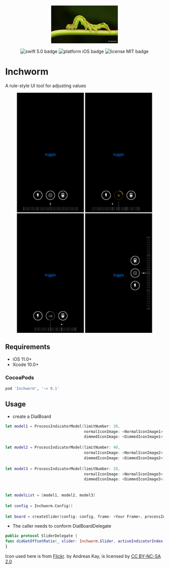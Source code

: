 <p align="center">
    <img src="logo.jpg" height="120" max-width="90%" alt="Inchworm" />
</p>

<p align="center">
    <img src="https://img.shields.io/badge/swift-5.0-orange.svg" alt="swift 5.0 badge" />
    <img src="https://img.shields.io/badge/platform-iOS-lightgrey.svg" alt="platform iOS badge" />
    <img src="https://img.shields.io/badge/license-MIT-black.svg" alt="license MIT badge" />   
</p>

# Inchworm

A rule-style UI tool for adjusting values

<p align="center">
    <img src="Images/horizontal1.png" height="380" alt="Inchworm" />
    <img src="Images/horizontal2.png" height="380" alt="Inchworm" />
    <img src="Images/horizontal3.png" height="380" alt="Inchworm" />
    <img src="Images/vertical.png" height="380" alt="Inchworm" />
</p>

## Requirements
* iOS 11.0+
* Xcode 10.0+

### CocoaPods

```ruby
pod 'Inchworm', '~> 0.1'
```

## Usage

* create a DialBoard

``` swift
let model1 = ProcessIndicatorModel(limitNumber: 30,
                                   normalIconImage: <NormalIconImage1>,
                                   dimmedIconImage: <DimmedIconImage1>)

let model2 = ProcessIndicatorModel(limitNumber: 40,
                                   normalIconImage: <NormalIconImage2>,
                                   dimmedIconImage: <DimmedIconImage2>)

let model3 = ProcessIndicatorModel(limitNumber: 20,
                                   normalIconImage: <NormalIconImage3>,
                                   dimmedIconImage: <DimmedIconImage3>)


let modelList = [model1, model2, model3]

let config = Inchworm.Config()

let board = createSlider(config: config, frame: <Your Frame>, processIndicatorModels: modelList, activeIndex: 1)
```

* The caller needs to conform DialBoardDelegate
```swift
public protocol SliderDelegate {
func didGetOffsetRatio(_ slider: Inchworm.Slider, activeIndicatorIndex: Int, offsetRatio: Float)
}
```

<div>Icon used here is from <a href="https://www.flickr.com/photos/andreaskay/47331947062" title="Flickr">Flickr</a>. by Andreas Kay, is licensed by <a href="https://creativecommons.org/licenses/by-nc-sa/2.0/" title="Attribution-NonCommercial-ShareAlike 2.0 Generic" target="_blank">CC BY-NC-SA 2.0</a></div>
